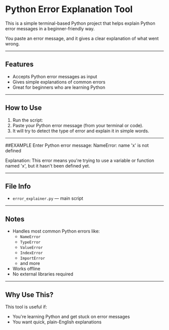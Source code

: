 # Python Error Explanation Tool

This is a simple terminal-based Python project that helps explain Python error messages in a beginner-friendly way.

You paste an error message, and it gives a clear explanation of what went wrong.

---

## Features

- Accepts Python error messages as input
- Gives simple explanations of common errors
- Great for beginners who are learning Python

---

## How to Use

1. Run the script:
2. Paste your Python error message (from your terminal or code).
3. It will try to detect the type of error and explain it in simple words.

---
##EXAMPLE
Enter Python error message:
NameError: name 'x' is not defined

Explanation:
This error means you're trying to use a variable or function named 'x', but it hasn't been defined yet.


---

## File Info

- `error_explainer.py` — main script

---

## Notes

- Handles most common Python errors like:
  - `NameError`
  - `TypeError`
  - `ValueError`
  - `IndexError`
  - `ImportError`
  - and more
- Works offline
- No external libraries required

---

## Why Use This?

This tool is useful if:
- You're learning Python and get stuck on error messages
- You want quick, plain-English explanations
